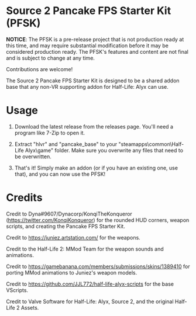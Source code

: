 # Source 2 Pancake FPS Starter Kit (PFSK)
**NOTICE**: The PFSK is a pre-release project that is not production ready at this time, and may require substantial modification before it may be considered production ready. The PFSK's features and content are not final and is subject to change at any time.

Contributions are welcome!

The Source 2 Pancake FPS Starter Kit is designed to be a shared addon base that any non-VR supporting addon for Half-Life: Alyx can use.

# Usage
1. Download the latest release from the releases page. You'll need a program like 7-Zip to open it.

2. Extract "hlvr" and "pancake_base" to your "steamapps\common\Half-Life Alyx\game\" folder. Make sure you overwrite any files that need to be overwritten.

3. That's it! Simply make an addon (or if you have an existing one, use that), and you can now use the PFSK!

# Credits

Credit to Dyna#9607/Dynacorp/KonqiTheKonqueror (https://twitter.com/KonqiKonqueror) for the rounded HUD corners, weapon scripts, and creating the Pancake FPS Starter Kit.

Credit to https://juniez.artstation.com/ for the weapons.

Credit to the Half-Life 2: MMod Team for the weapon sounds and animations.

Credit to https://gamebanana.com/members/submissions/skins/1389410 for porting MMod animations to Juniez's weapon models.

Credit to https://github.com/JJL772/half-life-alyx-scripts for the base VScripts.

Credit to Valve Software for Half-Life: Alyx, Source 2, and the original Half-Life 2 Assets.
